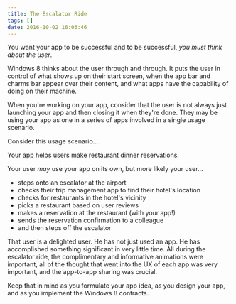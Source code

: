 ```yaml
---
title: The Escalator Ride
tags: []
date: 2016-10-02 16:03:46
---
```


You want your app to be successful and to be successful, _you must think about the user_.

Windows 8 thinks about the user through and through. It puts the user in control of what shows up on their start screen, when the app bar and charms bar appear over their content, and what apps have the capability of doing on their machine.

When you&#39;re working on your app, consider that the user is not always just launching your app and then closing it when they&#39;re done. They may be using your app as one in a series of apps involved in a single usage scenario.

Consider this usage scenario...

Your app helps users make restaurant dinner reservations.

Your user _may_ use your app on its own, but more likely your user&hellip;

*   steps onto an escalator at the airport
*   checks their trip management app to find their hotel&#39;s location
*   checks for restaurants in the hotel&#39;s vicinity
*   picks a restaurant based on user reviews
*   makes a reservation at the restaurant (with your app!)
*   sends the reservation confirmation to a colleague
*   and then steps off the escalator

That user is a delighted user. He has not just used an app. He has accomplished something significant in very little time. All during the escalator ride, the complimentary and informative animations were important, all of the thought that went into the UX of each app was very important, and the app-to-app sharing was crucial.

Keep that in mind as you formulate your app idea, as you design your app, and as you implement the Windows 8 contracts.